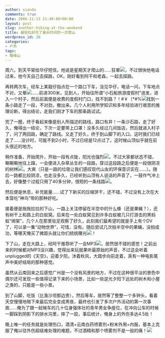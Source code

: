 ```yaml
---
author: xianda
comments: true
date: 2006-11-13 21:49:00+00:00
layout: post
slug: another-hiking-at-the-weekend
title: 最轻松却花了最长时间的一次爬山
wordpress_id: 38
categories:
- 户外
tags:
- 帽峰山
---
```


周六，到天平架给华仔短信，他说是星期天才爬山的……狂晕![](http://sandycreep.spaces.live.com/mmm2006-10-27_23.09/rte/emoticons/smile_sniff.gif)，不过很快他电话过来，他今天自己去探路，OK，刚好看到阿干和老森，一起去探路。



再转两次车，经车上某靓仔指点在一个路口下车，没见华仔，电话一问，下车地点不对，又晕![](http://sandycreep.spaces.live.com/mmm2006-10-27_23.09/rte/emoticons/smile_baringteeth.gif)……前进300米，见到人，开始往所谓“小石船旅游度假村”进发，进入一个村子，然后前面便是收费的度假村门口，找不到路？！#￥（*#%![](http://sandycreep.spaces.live.com/mmm2006-10-27_23.09/rte/emoticons/smile_confused.gif)找到一条小路走了一段，不对劲，撤出来。几个人利用所学知识和多年经验进行艰苦的推理论断，得出结论，走我们刚才下车的那条路试试。



兜了一圈，终于看起来像是别人所描述的路线，路口有井！一条沙石路，走了好久，俺得出一结论，下次一定要带上口罩！没多久经过几间饭店，然后就进入村子了，问了两回路，确定了路线。又走了好久，终于到山脚下的入口。这时我们已经走了……没计时，可能不到2小时，不过已经是12点过了。这时候山顶似乎就在前头很近的地方。

<!-- more -->



稍作准备，开始爬升，开始一段有点陡，阳光也强烈![](http://sandycreep.spaces.live.com/mmm2006-10-27_23.09/rte/emoticons/sun.gif)，不过大家都状态不错，唰唰唰地往上蹿，一会便进入杂草丛生的一段路，穿过这段路之后便是一段很阴凉的树林![](http://sandycreep.spaces.live.com/mmm2006-10-27_23.09/rte/emoticons/island.gif)，大爽（只是一路的垃圾让我们感叹现代山友的环保意识实在……）。随后一路都比较阴凉，也走没多久，已经听到山顶有人说话的声音了，一鼓作气冲上去，好像整个过程只用了40多分钟，很短的一条线路![](http://sandycreep.spaces.live.com/mmm2006-10-27_23.09/rte/emoticons/smile_shades.gif)。



然后便是休息，补充能量……试了下新买的压缩饼干，还不错，不过没有上次在大本营吃“神鸟”带的那种好吃。



接着便是拖拖拉拉的下山，一路上关注停留在半空中的什么蜂（还是果蝇？），还有树干上和路上的白蚁窝。后来在一处白蚁窝见到许多白蚁被几只打游击的黑蚂蚁“绑架”，几个人在那里驻足观察了好久，此刻我们最希望的就是手上有个DV了，可以录一集“动物世界”，可惜，没有。随后尝试几次拍半空中的果蝇，没拍成功，等哪天俺买了微距头就让你们统统曝光![](http://sandycreep.spaces.live.com/mmm2006-10-27_23.09/rte/emoticons/camera.gif)！



下了山，走在大路上，经阿干推荐听了一会MP3![](http://sandycreep.spaces.live.com/mmm2006-10-27_23.09/rte/emoticons/music_note.gif)，居然很不错的感觉！之前出来的时候都对MP3没兴趣，觉得出来玩就果听最原始的声音，不过这会听着unplugged的《天空》，迎着夕阳，沐着秋风，大踏步向前走着，真有一种电影尾声中美好结局的那种感觉。



虽然从云南回来之后感觉广州是一个没有风景的地方，不过在这种很平淡的景色中偶尔还可发现一些值得记录下来的小场景，比如一些逆光夕阳下远处的树木和小屋之类的，只能是一些小景。



到了山脚，吃饭（比渔沙坦那边贵），然后等车，居然等了整整一个多钟头，看着天空慢慢地暗下来最后完全变成黑夜，最终也引发了多次户外活动的第一次事故……俺为了跟一起候车的几十位身强体壮的青年男女争座位，在冲向公车的时候一脚踩到阴影下的排水沟里，摔了一跤，事后统计，俺身上的外伤多达4.5处！



晚上唯一的任务就是处理伤口，酒清+云南白药喷雾剂+粉末外用+内服，基本上克服了俺以往外伤超级难处理的难题，不过酒精和那个喷雾剂不是一般的痛！![](http://sandycreep.spaces.live.com/mmm2006-10-27_23.09/rte/emoticons/smile_angry.gif)
